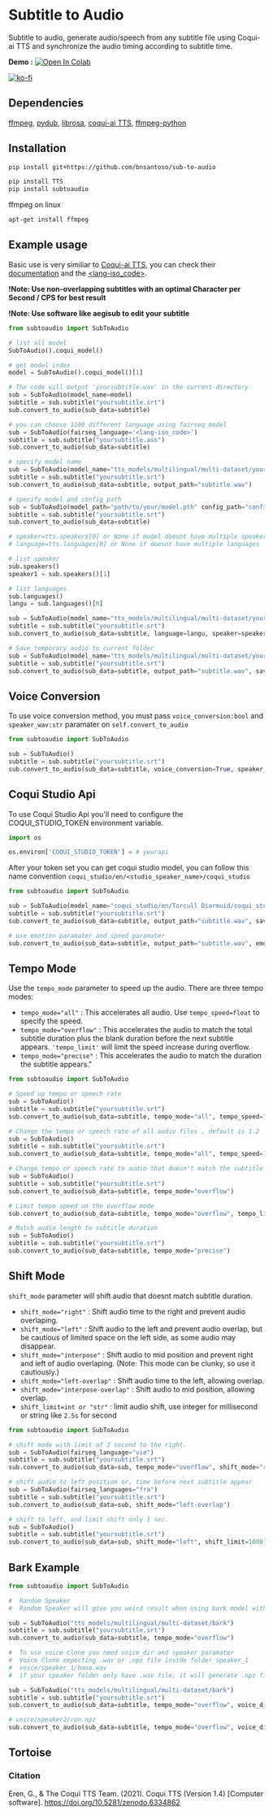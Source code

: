 #  Subtitle to Audio
Subtitle to audio, generate audio/speech from any subtitle file using Coqui-ai TTS and synchronize the audio timing according to subtitle time. 

**Demo :** [![Open In Colab](https://colab.research.google.com/assets/colab-badge.svg)](https://colab.research.google.com/github/bnsantoso/sub-to-audio//blob/main/subtitle_to_audio.ipynb)

[![ko-fi](https://ko-fi.com/img/githubbutton_sm.svg)](https://ko-fi.com/bnsantoso)
##  Dependencies
[ffmpeg](https://ffmpeg.org/), [pydub](https://github.com/jiaaro/pydub), [librosa](https://github.com/librosa/librosa), [coqui-ai TTS](https://github.com/coqui-ai/TTS/), [ffmpeg-python](https://github.com/kkroening/ffmpeg-python)

##  Installation

```bash
pip install git+https://github.com/bnsantoso/sub-to-audio
```
```bash
pip install TTS
pip install subtoaudio
```
ffmpeg on linux
```bash
apt-get install ffmpeg
```
## Example usage

Basic use is very similiar to [Coqui-ai TTS](https://github.com/coqui-ai/TTS/), you can check their [documentation](https://tts.readthedocs.io/en/latest/inference.html) and the [<lang-iso_code>](https://dl.fbaipublicfiles.com/mms/tts/all-tts-languages.html).

**!Note: Use non-overlapping subtitles with an optimal Character per Second / CPS for best result**

**!Note: Use software like aegisub to edit your subtitle**

```python
from subtoaudio import SubToAudio

# list all model
SubToAudio().coqui_model()

# get model index
model = SubToAudio().coqui_model()[1]

# The code will output 'yoursubtitle.wav' in the current directory.
sub = SubToAudio(model_name=model)
subtitle = sub.subtitle("yoursubtitle.srt")
sub.convert_to_audio(sub_data=subtitle)

# you can choose 1100 different language using fairseq model
sub = SubToAudio(fairseq_language='<lang-iso_code>')
subtitle = sub.subtitle("yoursubtitle.ass")
sub.convert_to_audio(sub_data=subtitle) 

# specify model name
sub = SubToAudio(model_name="tts_models/multilingual/multi-dataset/your_tts")
subtitle = sub.subtitle("yoursubtitle.srt")
sub.convert_to_audio(sub_data=subtitle, output_path="subtitle.wav")

# specify model and config path
sub = SubToAudio(model_path="path/to/your/model.pth" config_path="config/path.json")
subtitle = sub.subtitle("yoursubtitle.srt")
sub.convert_to_audio(sub_data=subtitle)

# speaker=tts.speakers[0] or None if model doesnt have multiple speakers
# language=tts.languages[0] or None if doesnt have multiple languages

# list speaker
sub.speakers()
speaker1 = sub.speakers()[1]

# list languages
sub.languages()
langu = sub.languages()[0]

sub = SubToAudio(model_name="tts_models/multilingual/multi-dataset/your_tts")
subtitle = sub.subtitle("yoursubtitle.srt")
sub.convert_to_audio(sub_data=subtitle, language=langu, speaker=speaker1, output_path="subtitle.wav")

# Save temporary audio to current folder
sub = SubToAudio(model_name="tts_models/multilingual/multi-dataset/your_tts")
subtitle = sub.subtitle("yoursubtitle.srt")
sub.convert_to_audio(sub_data=subtitle, output_path="subtitle.wav", save_temp=True)
```

## Voice Conversion

To use voice conversion method, you must pass `voice_conversion:bool` and `speaker_wav:str` paramater on `self.convert_to_audio`

```python
from subtoaudio import SubToAudio

sub = SubToAudio()
subtitle = sub.subtitle("yoursubtitle.srt")
sub.convert_to_audio(sub_data=subtitle, voice_conversion=True, speaker_wav="voice.wav")
```

## Coqui Studio Api

To use Coqui Studio Api you'll need to configure the COQUI_STUDIO_TOKEN environment variable. 

```python
import os

os.environ['COQUI_STUDIO_TOKEN'] = # yourapi
```

After your token set you can get coqui studio model, you can follow this name convention `coqui_studio/en/<studio_speaker_name>/coqui_studio`

```python
from subtoaudio import SubToAudio

sub = SubToAudio(model_name="coqui_studio/en/Torcull Diarmuid/coqui_studio", progress_bar=False)
subtitle = sub.subtitle("yoursubtitle.srt")
sub.convert_to_audio(sub_data=subtitle, output_path="subtitle.wav", save_temp=True)

# use emotion paramater and speed paramater
sub.convert_to_audio(sub_data=subtitle, output_path="subtitle.wav", emotion="Happy", speed=1.5)
```

## Tempo Mode

Use the `tempo_mode` parameter to speed up the audio. There are three tempo modes: 

- `tempo_mode="all"` : This accelerates all audio. Use `tempo_speed=float` to specify the speed.
- `tempo_mode="overflow"` : This accelerates the audio to match the total subtitle duration plus the blank duration before the next subtitle appears. `'tempo_limit'` will limit the speed increase during overflow.
- `tempo_mode="precise"` : This accelerates the audio to match the duration the subtitle appears."


```python
from subtoaudio import SubToAudio

# Speed up tempo or speech rate
sub = SubToAudio()
subtitle = sub.subtitle("yoursubtitle.srt")
sub.convert_to_audio(sub_data=subtitle, tempo_mode="all", tempo_speed=1.3)

# Change the tempo or speech rate of all audio files , default is 1.2
sub = SubToAudio()
subtitle = sub.subtitle("yoursubtitle.srt")
sub.convert_to_audio(sub_data=subtitle, tempo_mode="all", tempo_speed=1.3)

# Change tempo or speech rate to audio that doesn't match the subtitle duration
sub = SubToAudio()
subtitle = sub.subtitle("yoursubtitle.srt")
sub.convert_to_audio(sub_data=subtitle, tempo_mode="overflow")

# Limit tempo speed on the overflow mode 
sub.convert_to_audio(sub_data=subtitle, tempo_mode="overflow", tempo_limit=1.2)

# Match audio length to subtitle duration
sub = SubToAudio()
subtitle = sub.subtitle("yoursubtitle.srt")
sub.convert_to_audio(sub_data=subtitle, tempo_mode="precise")
```

## Shift Mode

`shift_mode` parameter will shift audio that doesnt match subtitle duration.

- `shift_mode="right"` : Shift audio time to the right and prevent audio overlaping.
- `shift_mode="left"` : Shift audio to the left and prevent audio overlap, but be cautious of limited space on the left side, as some audio may disappear.
- `shift_mode="interpose"` : Shift audio to mid position and prevent right and left of audio overlaping. (Note: This mode can be clunky, so use it cautiously.)
- `shift_mode="left-overlap"` : Shift audio time to the left, allowing overlap.
- `shift_mode="interpose-overlap"` : Shift audio to mid position, allowing overlap.
- `shift_limit=int or "str"` : limit audio shift, use integer for millisecond or string like `2.5s` for second

```python
from subtoaudio import SubToAudio

# shift mode with limit of 2 second to the right.
sub = SubToAudio(fairseq_language="vie")
subtitle = sub.subtitle("yoursubtitle.srt")
sub.convert_to_audio(sub_data=sub, tempo_mode="overflow", shift_mode="right", limit_shift="2s")

# shift audio to left position or, time before next subtitle appear
sub = SubToAudio(fairseq_languages="fra")
subtitle = sub.subtitle("yoursubtitle.srt")
sub.convert_to_audio(sub_data=sub, shift_mode="left-overlap")

# shift to left, and limit shift only 1 sec.
sub = SubToAudio()
subtitle = sub.subtitle("yoursubtitle.srt")
sub.convert_to_audio(sub_data=sub, shift_mode="left", shift_limit=1000) # 1000 = 1s

```

## Bark Example

```python
from subtoaudio import SubToAudio

#  Random Speaker
#  Random Speaker will give you weird result when using bark model with SubToAudio

sub = SubToAudio("tts_models/multilingual/multi-dataset/bark")
subtitle = sub.subtitle("yoursubtitle.srt")
sub.convert_to_audio(sub_data=subtitle, tempo_mode="overflow")

#  To use voice clone you need voice_dir and speaker paramater
#  Voice Clone expecting .wav or .npz file inside folder speaker_1
#  voice/speaker_1/hana.wav
#  if your speaker folder only have .wav file, it will generate .npz file after you runing it.

sub = SubToAudio("tts_models/multilingual/multi-dataset/bark")
subtitle = sub.subtitle("yoursubtitle.srt")
sub.convert_to_audio(sub_data=subtitle, tempo_mode="overflow", voice_dir="voice/",speaker="speaker_1")

# voice/speaker2/ron.npz
sub.convert_to_audio(sub_data=subtitle, tempo_mode="overflow", voice_dir="voice/", speaker="speaker2")
```

## Tortoise

###  Citation 
Eren, G., & The Coqui TTS Team. (2021). Coqui TTS (Version 1.4) [Computer software]. https://doi.org/10.5281/zenodo.6334862

